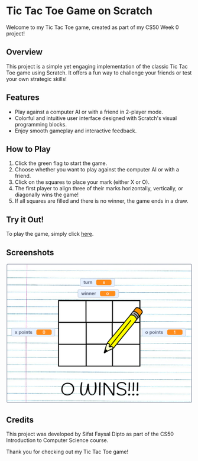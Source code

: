# Tic Tac Toe Game on Scratch

Welcome to my Tic Tac Toe game, created as part of my CS50 Week 0 project!

## Overview

This project is a simple yet engaging implementation of the classic Tic Tac Toe game using Scratch. It offers a fun way to challenge your friends or test your own strategic skills!

## Features

- Play against a computer AI or with a friend in 2-player mode.
- Colorful and intuitive user interface designed with Scratch's visual programming blocks.
- Enjoy smooth gameplay and interactive feedback.

## How to Play

1. Click the green flag to start the game.
2. Choose whether you want to play against the computer AI or with a friend.
3. Click on the squares to place your mark (either X or O).
4. The first player to align three of their marks horizontally, vertically, or diagonally wins the game!
5. If all squares are filled and there is no winner, the game ends in a draw.

## Try it Out!

To play the game, simply click [here](https://scratch.mit.edu/projects/1023158344).

## Screenshots

![Tic Tac Toe Game Screenshot](https://github.com/sifatfaysaldipto/CS50/blob/main/Week%200%20Scratch/Tic%20Tac%20Toe%20Game.png)

## Credits

This project was developed by Sifat Faysal Dipto as part of the CS50 Introduction to Computer Science course.

Thank you for checking out my Tic Tac Toe game!
